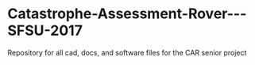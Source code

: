 # Catastrophe-Assessment-Rover---SFSU-2017
Repository for all cad, docs, and software files for the CAR senior project
